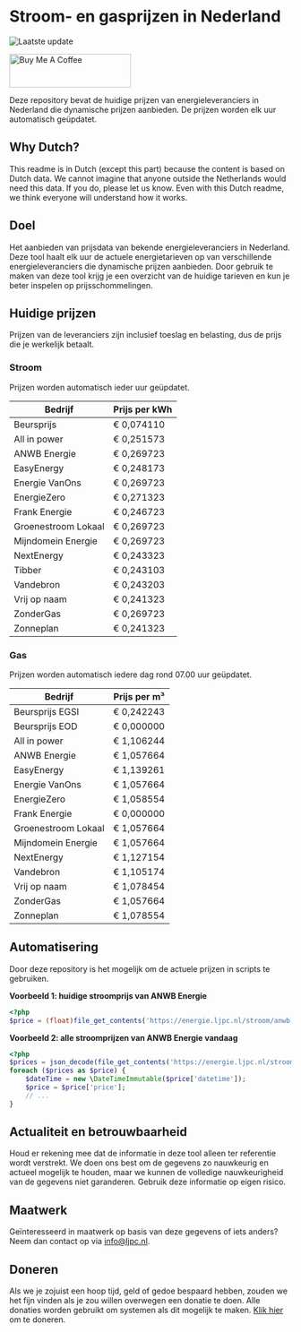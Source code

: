 # Stroom- en gasprijzen in Nederland

![Laatste update](https://img.shields.io/badge/laatste%20update-2024--02--15%2016%3A00%20CET-brightgreen)

<a href="https://www.buymeacoffee.com/Lars-" target="_blank"><img src="https://cdn.buymeacoffee.com/buttons/v2/default-orange.png" alt="Buy Me A Coffee" height="60" style="height: 60px !important;width: 217px !important;" ></a>

Deze repository bevat de huidige prijzen van energieleveranciers in Nederland die dynamische prijzen aanbieden. De prijzen worden elk uur automatisch geüpdatet.

## Why Dutch?

This readme is in Dutch (except this part) because the content is based on Dutch data. We cannot imagine that anyone outside the Netherlands would need this data. If you do, please let us know. Even with this Dutch readme, we think
everyone will understand how it works.

## Doel

Het aanbieden van prijsdata van bekende energieleveranciers in Nederland. Deze tool haalt elk uur de actuele energietarieven op van verschillende energieleveranciers die dynamische prijzen aanbieden. Door gebruik te maken van deze tool
krijg je een overzicht van de huidige tarieven en kun je beter inspelen op prijsschommelingen.

## Huidige prijzen

Prijzen van de leveranciers zijn inclusief toeslag en belasting, dus de prijs die je werkelijk betaalt.

### Stroom

Prijzen worden automatisch ieder uur geüpdatet.

 Bedrijf | Prijs per kWh 
---------|---------------
Beursprijs | € 0,074110
All in power | € 0,251573
ANWB Energie | € 0,269723
EasyEnergy | € 0,248173
Energie VanOns | € 0,269723
EnergieZero | € 0,271323
Frank Energie | € 0,246723
Groenestroom Lokaal | € 0,269723
Mijndomein Energie | € 0,269723
NextEnergy | € 0,243323
Tibber | € 0,243103
Vandebron | € 0,243203
Vrij op naam | € 0,241323
ZonderGas | € 0,269723
Zonneplan | € 0,241323


### Gas

Prijzen worden automatisch iedere dag rond 07.00 uur geüpdatet.

 Bedrijf | Prijs per m³ 
---------|--------------
Beursprijs EGSI | € 0,242243
Beursprijs EOD | € 0,000000
All in power | € 1,106244
ANWB Energie | € 1,057664
EasyEnergy | € 1,139261
Energie VanOns | € 1,057664
EnergieZero | € 1,058554
Frank Energie | € 0,000000
Groenestroom Lokaal | € 1,057664
Mijndomein Energie | € 1,057664
NextEnergy | € 1,127154
Vandebron | € 1,105174
Vrij op naam | € 1,078454
ZonderGas | € 1,057664
Zonneplan | € 1,078554


## Automatisering

Door deze repository is het mogelijk om de actuele prijzen in scripts te gebruiken.

**Voorbeeld 1: huidige stroomprijs van ANWB Energie**

```php
<?php
$price = (float)file_get_contents('https://energie.ljpc.nl/stroom/anwb-energie-nu.txt');

```

**Voorbeeld 2: alle stroomprijzen van ANWB Energie vandaag**

```php
<?php
$prices = json_decode(file_get_contents('https://energie.ljpc.nl/stroom/all-in-power-vandaag.json'),true);
foreach ($prices as $price) {
    $dateTime = new \DateTimeImmutable($price['datetime']);
    $price = $price['price'];
    // ...
}
```

## Actualiteit en betrouwbaarheid

Houd er rekening mee dat de informatie in deze tool alleen ter referentie wordt verstrekt. We doen ons best om de gegevens zo nauwkeurig en actueel mogelijk te houden, maar we kunnen de volledige nauwkeurigheid van de gegevens niet
garanderen. Gebruik deze informatie op eigen risico.

## Maatwerk

Geïnteresseerd in maatwerk op basis van deze gegevens of iets anders? Neem dan contact op
via [info@ljpc.nl](mailto:info@ljpc.nl?subject=Energie%20prijzen).

## Doneren

Als we je zojuist een hoop tijd, geld of gedoe bespaard hebben, zouden we het fijn vinden als je zou willen overwegen een
donatie te doen. Alle donaties worden gebruikt om systemen als dit mogelijk te
maken. [Klik hier](https://www.buymeacoffee.com/Lars-) om te doneren.
